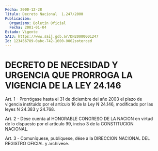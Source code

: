 ```yaml
---
Fecha: 2000-12-28
Título: Decreto Nacional  1.247/2000
Publicación:
  Organismo: Boletín Oficial
  Fecha: 2001-01-04
Estado: Vigente
SAIJ: https://www.saij.gob.ar/DN20000001247
Id: 123456789-0abc-742-1000-0002soterced
---
```

# DECRETO DE NECESIDAD Y URGENCIA QUE PRORROGA LA VIGENCIA DE LA LEY 24.146

<a id="1"></a>
Art. 1 - Prorrógase hasta el 31 de diciembre del  año 2003 el plazo  de vigencia instituido por el artículo 16 de la Ley N  24.146, modificado por las leyes N 24.383 y 24.768.

<a id="2"></a>
Art. 2  - Dése cuenta al HONORABLE CONGRESO DE LA NACION en virtud de lo dispuesto  por  el  artículo 99, inciso 3 de la CONSTITUCION NACIONAL.

<a id="3"></a>
Art. 3 - Comuníquese, publíquese, dése a la DIRECCION NACIONAL DEL REGISTRO OFICIAL y archívese.